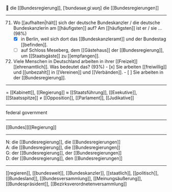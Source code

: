 🔴 die [[Bundesregierung]], [ˈbʊndəsʁeˌɡiːʁʊŋ]
die [[Bundesregierungen]]

---
71. Wo [[aufhalten|hält]] sich der deutsche Bundeskanzler / die deutsche Bundeskanzlerin am [[häufigsten]] auf? Am [[häufigsten]] ist er / sie … (98%)
	- [x] in Berlin, weil sich dort das [[Bundeskanzleramt]] und der Bundestag [[befinden]].
	- [ ] auf Schloss Meseberg, dem [[Gästehaus]] der [[Bundesregierung]], um [[Staatsgäste]] zu [[empfangen]].

132. Viele Menschen in Deutschland arbeiten in ihrer [[Freizeit]] [[ehrenamtlich]]. Was bedeutet das? (93%)
	- [x] Sie arbeiten [[freiwillig]] und [[unbezahlt]] in [[Vereinen]] und [[Verbänden]].
	- [ ] Sie arbeiten in der [[Bundesregierung]].

---
= [[Kabinett]], [[Regierung]]
≈ [[Staatsführung]], [[Exekutive]], [[Staatsspitze]]
≠ [[Opposition]], [[Parlament]], [[Judikative]]

---
federal government

---
[[Bundes]][[Regierung]]

---
N: die [[Bundesregierung]], die [[Bundesregierungen]]  
A: die [[Bundesregierung]], die [[Bundesregierungen]]  
G: der [[Bundesregierung]], der [[Bundesregierungen]]  
D: der [[Bundesregierung]], den [[Bundesregierungen]]  

---
[[regieren]], [[bundesweit]], [[Bundeskanzler]], [[staatlich]], [[politisch]], [[Bundesland]], [[Bundesversammlung]], [[Meinungsäußerung]], [[Bundespräsident]], [[Bezirksverordnetenversammlung]]